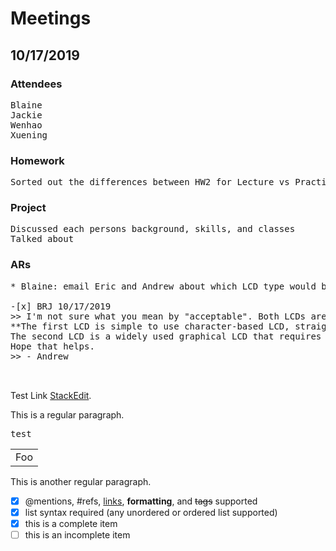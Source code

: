 # Meetings
>
## 10/17/2019
  
### Attendees
<pre>
Blaine
Jackie
Wenhao
Xuening
</pre>

### Homework
<pre>
Sorted out the differences between HW2 for Lecture vs Practicum
</pre>

### Project
<pre>
Discussed each persons background, skills, and classes
Talked about 
</pre>

### ARs
<pre>
* Blaine: email Eric and Andrew about which LCD type would be accepable for the project 

-[x] BRJ 10/17/2019
>> I'm not sure what you mean by "acceptable". Both LCDs are perfectly acceptable as "actuators" in the practicum project.
**The first LCD is simple to use character-based LCD, straight forward to use, and would make an excellent choice for a simple practicum project.**
The second LCD is a widely used graphical LCD that requires a C graphics library and, in my opinion, a 32 bit microcontroller with plenty of flash and RAM. If you'd like to go down that route, that's perfectly acceptable, although of course I wouldn't suggest you do that.
Hope that helps.
>> - Andrew
			

</pre>
Test Link [StackEdit](https://stackedit.io/).

>

This is a regular paragraph.
<pre>test</pre>
<table>
    <tr>
        <td>Foo</td>
    </tr>
</table>

This is another regular paragraph.

- [x] @mentions, #refs, [links](), **formatting**, and <del>tags</del> supported
- [x] list syntax required (any unordered or ordered list supported)
- [x] this is a complete item
- [ ] this is an incomplete item
